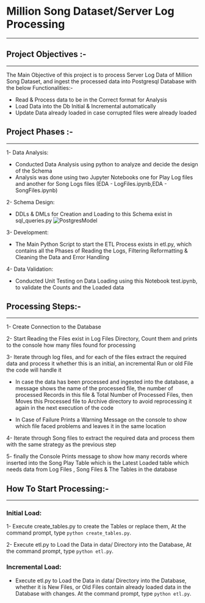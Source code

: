 # Million Song Dataset/Server Log Processing
--------------

## Project Objectives :-
---------------------------
The Main Objective of this project is to process Server Log Data of Million Song Dataset, and ingest the processed data into Postgresql Database with the below Functionalities:-
- Read & Process data to be in the Correct format for Analysis
- Load Data into the Db Initial & Incremental automatically
- Update Data already loaded in case corrupted files were already loaded 

## Project Phases :-
-----------------------
1- Data Analysis:
- Conducted Data Analysis using python to analyze and decide the design of the Schema
- Analysis was done using two Jupyter Notebooks one for Play Log files and another for Song Logs files (EDA - LogFiles.ipynb,EDA - SongFiles.ipynb)

2- Schema Design:
- DDLs & DMLs for Creation and Loading to this Schema exist in sql_queries.py
![PostgresModel](https://user-images.githubusercontent.com/20134836/75115125-8a959a80-5664-11ea-8d66-4f0ecfcd5746.png)


3- Development:
- The Main Python Script to start the ETL Process exists in etl.py, which contains all the Phases of Reading the Logs, Filtering Reformatting & Cleaning the Data and Error Handling

4- Data Validation:
- Conducted Unit Testing on Data Loading using this Notebook test.ipynb, to validate the Counts and the Loaded data

## Processing Steps:-
------------------------
1- Create Connection to the Database

2- Start Reading the Files exist in Log Files Directory, Count them and prints to the console how many files found for processing

3- Iterate through log files, and for each of the files extract the required data and process it whether this is an initial, an incremental Run or old File the code will handle it

- In case the data has been processed and ingested into the database, a message shows the name of the processed file, the number of processed Records in this file & Total Number of Processed Files, then Moves this Processed file to Archive directory to avoid reprocessing it again in the next execution of the code

- In Case of Failure Prints a Warning Message on the console to show which file faced problems and leaves it in the same location 

4- Iterate through Song files to extract the required data and process them with the same strategy as the previous step

5- finally the Console Prints message to show how many records where inserted into the Song Play Table which is the Latest Loaded table which needs data from Log Files , Song Files & The Tables in the database


## How To Start Processing:-
----------------------------------
### Initial Load:

1- Execute create_tables.py to create the Tables or replace them, At the command prompt, type `python create_tables.py`.

2- Execute etl.py to Load the Data in data/ Directory into the Database, At the command prompt, type `python etl.py`.


### Incremental Load:
- Execute etl.py to Load the Data in data/ Directory into the Database, whether it is New Files, or Old Files contain already loaded data in the Database with changes. 
At the command prompt, type `python etl.py`.
